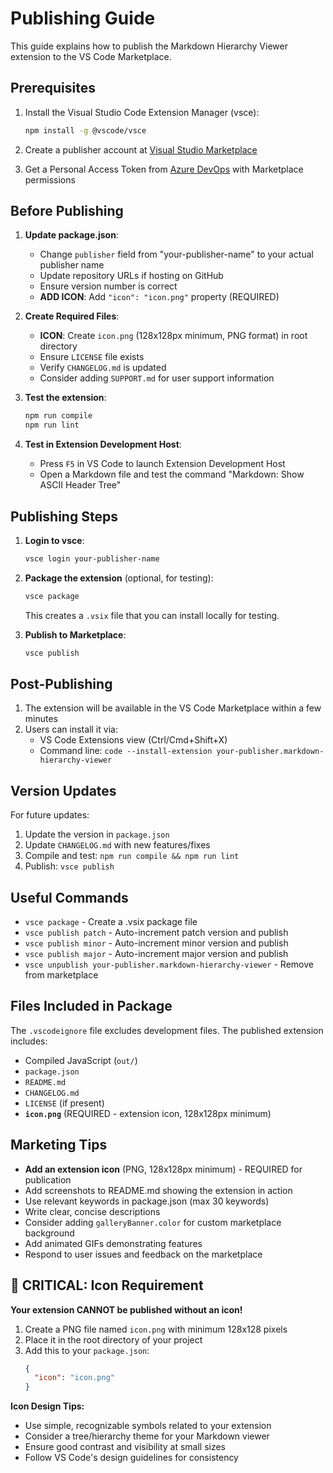 # Publishing Guide

This guide explains how to publish the Markdown Hierarchy Viewer extension to the VS Code Marketplace.

## Prerequisites

1. Install the Visual Studio Code Extension Manager (vsce):

   ```bash
   npm install -g @vscode/vsce
   ```

2. Create a publisher account at [Visual Studio Marketplace](https://marketplace.visualstudio.com/manage)

3. Get a Personal Access Token from [Azure DevOps](https://dev.azure.com/) with Marketplace permissions

## Before Publishing

1. **Update package.json**:

   - Change `publisher` field from "your-publisher-name" to your actual publisher name
   - Update repository URLs if hosting on GitHub
   - Ensure version number is correct
   - **ADD ICON**: Add `"icon": "icon.png"` property (REQUIRED)

2. **Create Required Files**:

   - **ICON**: Create `icon.png` (128x128px minimum, PNG format) in root directory
   - Ensure `LICENSE` file exists
   - Verify `CHANGELOG.md` is updated
   - Consider adding `SUPPORT.md` for user support information

3. **Test the extension**:

   ```bash
   npm run compile
   npm run lint
   ```

4. **Test in Extension Development Host**:
   - Press `F5` in VS Code to launch Extension Development Host
   - Open a Markdown file and test the command "Markdown: Show ASCII Header Tree"

## Publishing Steps

1. **Login to vsce**:

   ```bash
   vsce login your-publisher-name
   ```

2. **Package the extension** (optional, for testing):

   ```bash
   vsce package
   ```

   This creates a `.vsix` file that you can install locally for testing.

3. **Publish to Marketplace**:
   ```bash
   vsce publish
   ```

## Post-Publishing

1. The extension will be available in the VS Code Marketplace within a few minutes
2. Users can install it via:
   - VS Code Extensions view (Ctrl/Cmd+Shift+X)
   - Command line: `code --install-extension your-publisher.markdown-hierarchy-viewer`

## Version Updates

For future updates:

1. Update the version in `package.json`
2. Update `CHANGELOG.md` with new features/fixes
3. Compile and test: `npm run compile && npm run lint`
4. Publish: `vsce publish`

## Useful Commands

- `vsce package` - Create a .vsix package file
- `vsce publish patch` - Auto-increment patch version and publish
- `vsce publish minor` - Auto-increment minor version and publish
- `vsce publish major` - Auto-increment major version and publish
- `vsce unpublish your-publisher.markdown-hierarchy-viewer` - Remove from marketplace

## Files Included in Package

The `.vscodeignore` file excludes development files. The published extension includes:

- Compiled JavaScript (`out/`)
- `package.json`
- `README.md`
- `CHANGELOG.md`
- `LICENSE` (if present)
- **`icon.png`** (REQUIRED - extension icon, 128x128px minimum)

## Marketing Tips

- **Add an extension icon** (PNG, 128x128px minimum) - REQUIRED for publication
- Add screenshots to README.md showing the extension in action
- Use relevant keywords in package.json (max 30 keywords)
- Write clear, concise descriptions
- Consider adding `galleryBanner.color` for custom marketplace background
- Add animated GIFs demonstrating features
- Respond to user issues and feedback on the marketplace

## 🚨 CRITICAL: Icon Requirement

**Your extension CANNOT be published without an icon!**

1. Create a PNG file named `icon.png` with minimum 128x128 pixels
2. Place it in the root directory of your project
3. Add this to your `package.json`:
   ```json
   {
     "icon": "icon.png"
   }
   ```

**Icon Design Tips:**

- Use simple, recognizable symbols related to your extension
- Consider a tree/hierarchy theme for your Markdown viewer
- Ensure good contrast and visibility at small sizes
- Follow VS Code's design guidelines for consistency
